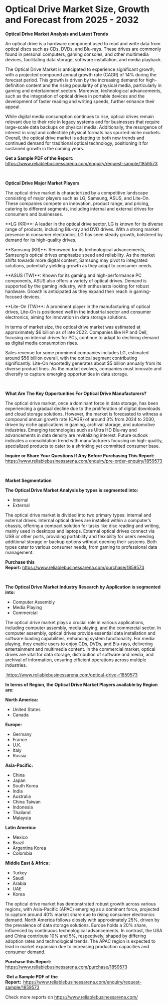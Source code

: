 <p><h1>Optical Drive Market Size, Growth and Forecast from 2025 - 2032</h1></p><p><strong>Optical Drive Market Analysis and Latest Trends</strong></p>
<p><p>An optical drive is a hardware component used to read and write data from optical discs such as CDs, DVDs, and Blu-rays. These drives are commonly found in personal computers, gaming consoles, and other multimedia devices, facilitating data storage, software installation, and media playback.</p><p>The Optical Drive Market is anticipated to experience significant growth, with a projected compound annual growth rate (CAGR) of 14% during the forecast period. This growth is driven by the increasing demand for high-definition content and the rising popularity of physical media, particularly in gaming and entertainment sectors. Moreover, technological advancements, such as the integration of optical drives in portable devices and the development of faster reading and writing speeds, further enhance their appeal.</p><p>While digital media consumption continues to rise, optical drives remain relevant due to their role in legacy systems and for businesses that require large-scale data backups on physical media. Additionally, the resurgence of interest in vinyl and collectible physical formats has spurred niche markets. Overall, the optical drive market is adapting to both new trends and continued demand for traditional optical technology, positioning it for sustained growth in the coming years.</p></p>
<p><strong>Get a Sample PDF of the Report:&nbsp;</strong> <a href="https://www.reliablebusinessarena.com/enquiry/request-sample/1859573?utm_campaign=3062&utm_medium=2&utm_source=Github&utm_content=ia&utm_term=06042025&utm_id=optical-drive">https://www.reliablebusinessarena.com/enquiry/request-sample/1859573</a></p>
<p>&nbsp;</p>
<p><strong>Optical Drive Major Market Players</strong></p>
<p><p>The optical drive market is characterized by a competitive landscape consisting of major players such as LG, Samsung, ASUS, and Lite-On. These companies compete on innovation, product range, and pricing, catering to different segments, including internal and external drives for consumers and businesses.</p><p>**LG (KR)**: A leader in the optical drive sector, LG is known for its diverse range of products, including Blu-ray and DVD drives. With a strong market presence in consumer electronics, LG has seen steady growth, bolstered by demand for its high-quality drives. </p><p>**Samsung (KR)**: Renowned for its technological advancements, Samsung's optical drives emphasize speed and reliability. As the market shifts towards more digital content, Samsung may pivot to integrated solutions, potentially yielding growth as they adapt to consumer needs.</p><p>**ASUS (TW)**: Known for its gaming and high-performance PC components, ASUS also offers a variety of optical drives. Demand is supported by the gaming industry, with enthusiasts looking for robust hardware. Growth is anticipated as they expand their reach in gaming-focused devices.</p><p>**Lite-On (TW)**: A prominent player in the manufacturing of optical drives, Lite-On is positioned well in the industrial sector and consumer electronics, aiming for innovation in data storage solutions. </p><p>In terms of market size, the optical drive market was estimated at approximately $6 billion as of late 2022. Companies like HP and Dell, focusing on internal drives for PCs, continue to adapt to declining demand as digital media consumption rises. </p><p>Sales revenue for some prominent companies includes LG, estimated around $56 billion overall, with the optical segment contributing significantly. Lite-On reportedly generates about $5 billion annually from its diverse product lines. As the market evolves, companies must innovate and diversify to capture emerging opportunities in data storage.</p></p>
<p>&nbsp;</p>
<p><strong>What Are The Key Opportunities For Optical Drive Manufacturers?</strong></p>
<p><p>The optical drive market, once a dominant force in data storage, has been experiencing a gradual decline due to the proliferation of digital downloads and cloud storage solutions. However, the market is forecasted to witness a compound annual growth rate (CAGR) of around 3% from 2024 to 2030, driven by niche applications in gaming, archival storage, and automotive industries. Emerging technologies such as Ultra HD Blu-ray and advancements in data density are revitalizing interest. Future outlook indicates a consolidation trend with manufacturers focusing on high-quality, specialized products to cater to a shrinking yet committed consumer base.</p></p>
<p><strong>Inquire or Share Your Questions If Any Before Purchasing This Report:</strong> <a href="https://www.reliablebusinessarena.com/enquiry/pre-order-enquiry/1859573?utm_campaign=3062&utm_medium=2&utm_source=Github&utm_content=ia&utm_term=06042025&utm_id=optical-drive">https://www.reliablebusinessarena.com/enquiry/pre-order-enquiry/1859573</a></p>
<p>&nbsp;</p>
<p><strong>Market Segmentation</strong></p>
<p><strong>The Optical Drive Market Analysis by types is segmented into:</strong></p>
<p><ul><li>Internal</li><li>External</li></ul></p>
<p><p>The optical drive market is divided into two primary types: internal and external drives. Internal optical drives are installed within a computer’s chassis, offering a compact solution for tasks like disc reading and writing, mainly used in desktops and laptops. External optical drives connect via USB or other ports, providing portability and flexibility for users needing additional storage or backup options without opening their systems. Both types cater to various consumer needs, from gaming to professional data management.</p></p>
<p><strong>Purchase this Report:&nbsp;</strong><a href="https://www.reliablebusinessarena.com/purchase/1859573?utm_campaign=3062&utm_medium=2&utm_source=Github&utm_content=ia&utm_term=06042025&utm_id=optical-drive">https://www.reliablebusinessarena.com/purchase/1859573</a></p>
<p>&nbsp;</p>
<p><strong>The Optical Drive Market Industry Research by Application is segmented into:</strong></p>
<p><ul><li>Computer Assembly</li><li>Media Playing</li><li>Commercial</li></ul></p>
<p><p>The optical drive market plays a crucial role in various applications, including computer assembly, media playing, and the commercial sector. In computer assembly, optical drives provide essential data installation and software loading capabilities, enhancing system functionality. For media playing, they enable users to enjoy CDs, DVDs, and Blu-rays, delivering entertainment and multimedia content. In the commercial market, optical drives are vital for data storage, distribution of software and media, and archival of information, ensuring efficient operations across multiple industries.</p></p>
<p><a href="https://www.reliablebusinessarena.com/optical-drive-r1859573?utm_campaign=3062&utm_medium=2&utm_source=Github&utm_content=ia&utm_term=06042025&utm_id=optical-drive">&nbsp;https://www.reliablebusinessarena.com/optical-drive-r1859573</a></p>
<p><strong>In terms of Region, the Optical Drive Market Players available by Region are:</strong></p>
<p>
    <p> <strong> North America: </strong>
        <ul>
            <li>United States</li>
            <li>Canada</li>
        </ul>
        </p> 
    <p> <strong> Europe: </strong>
        <ul>
            <li>Germany</li>
            <li>France</li>
            <li>U.K.</li>
            <li>Italy</li>
            <li>Russia</li>
        </ul>
        </p> 
    <p> <strong> Asia-Pacific: </strong>
        <ul>
            <li>China</li>
            <li>Japan</li>
            <li>South Korea</li>
            <li>India</li>
            <li>Australia</li>
            <li>China Taiwan</li>
            <li>Indonesia</li>
            <li>Thailand</li>
            <li>Malaysia</li>
        </ul>
        </p> 
    <p> <strong> Latin America: </strong>
        <ul>
            <li>Mexico</li>
            <li>Brazil</li>
            <li>Argentina Korea</li>
            <li>Colombia</li>
        </ul>
        </p> 
    <p> <strong> Middle East & Africa: </strong>
        <ul>
            <li>Turkey</li>
            <li>Saudi</li>
            <li>Arabia</li>
            <li>UAE</li>
            <li>Korea</li>
        </ul>
    </p>
    </p>
<p><p>The optical drive market has demonstrated robust growth across various regions, with Asia-Pacific (APAC) emerging as a dominant force, projected to capture around 40% market share due to rising consumer electronics demand. North America follows closely with approximately 25%, driven by the prevalence of data storage solutions. Europe holds a 20% share, influenced by continuous technological advancements. In contrast, the USA and China contribute 10% and 5%, respectively, shaped by differing adoption rates and technological trends. The APAC region is expected to lead in market expansion due to increasing production capacities and consumer demand.</p></p>
<p><strong>Purchase this Report: </strong><a href="https://www.reliablebusinessarena.com/purchase/1859573?utm_campaign=3062&utm_medium=2&utm_source=Github&utm_content=ia&utm_term=06042025&utm_id=optical-drive">https://www.reliablebusinessarena.com/purchase/1859573</a></p>
<p>&nbsp;<strong>Get a Sample PDF of the Report:&nbsp;&nbsp;</strong><a href="https://www.reliablebusinessarena.com/enquiry/request-sample/1859573?utm_campaign=3062&utm_medium=2&utm_source=Github&utm_content=ia&utm_term=06042025&utm_id=optical-drive">https://www.reliablebusinessarena.com/enquiry/request-sample/1859573</a></p>
<p><strong></strong></p>
<p>Check more reports on <a href="https://www.reliablebusinessarena.com/?utm_campaign=3062&utm_medium=2&utm_source=Github&utm_content=ia&utm_term=06042025&utm_id=optical-drive">https://www.reliablebusinessarena.com/</a></p>